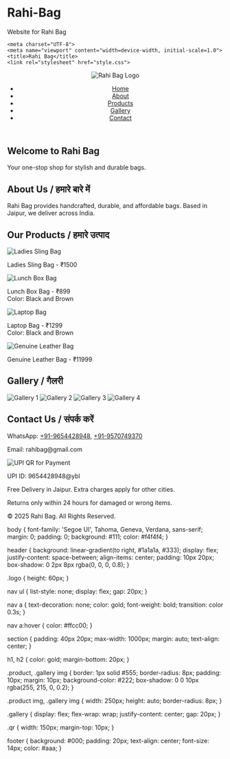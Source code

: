 # Rahi-Bag
Website for Rahi Bag
<!DOCTYPE html><html lang="en"><head>
    <meta charset="UTF-8">
    <meta name="viewport" content="width=device-width, initial-scale=1.0">
    <title>Rahi Bag</title>
    <link rel="stylesheet" href="style.css">
</head><body>
    <header>
        <img src="images/rahi-bag-logo.png" alt="Rahi Bag Logo" class="logo">
        <nav>
            <ul>
                <li><a href="#home">Home</a></li>
                <li><a href="#about">About</a></li>
                <li><a href="#products">Products</a></li>
                <li><a href="#gallery">Gallery</a></li>
                <li><a href="#contact">Contact</a></li>
            </ul>
        </nav>
    </header><section id="home">
    <h1>Welcome to Rahi Bag</h1>
    <p>Your one-stop shop for stylish and durable bags.</p>
</section>

<section id="about">
    <h2>About Us / हमारे बारे में</h2>
    <p>Rahi Bag provides handcrafted, durable, and affordable bags. Based in Jaipur, we deliver across India.</p>
</section>

<section id="products">
    <h2>Our Products / हमारे उत्पाद</h2>
    <div class="product">
        <img src="images/ladies-sling-bag.jpg" alt="Ladies Sling Bag">
        <p>Ladies Sling Bag - ₹1500</p>
    </div>
    <div class="product">
        <img src="images/lunch-box-bag.jpg" alt="Lunch Box Bag">
        <p>Lunch Box Bag - ₹899<br>Color: Black and Brown</p>
    </div>
    <div class="product">
        <img src="images/laptop-bag.jpg" alt="Laptop Bag">
        <p>Laptop Bag - ₹1299<br>Color: Black and Brown</p>
    </div>
    <div class="product">
        <img src="images/genuine-leather.jpg" alt="Genuine Leather Bag">
        <p>Genuine Leather Bag - ₹11999</p>
    </div>
</section>

<section id="gallery">
    <h2>Gallery / गैलरी</h2>
    <div class="gallery">
        <img src="images/ladies-sling-bag.jpg" alt="Gallery 1">
        <img src="images/lunch-box-bag.jpg" alt="Gallery 2">
        <img src="images/laptop-bag.jpg" alt="Gallery 3">
        <img src="images/genuine-leather.jpg" alt="Gallery 4">
    </div>
</section>

<section id="contact">
    <h2>Contact Us / संपर्क करें</h2>
    <p>WhatsApp: <a href="https://wa.me/919654428948">+91-9654428948</a>, <a href="https://wa.me/919570749370">+91-9570749370</a></p>
    <p>Email: rahibag@gmail.com</p>
    <img src="images/upi-qr.png" alt="UPI QR for Payment" class="qr">
    <p>UPI ID: 9654428948@ybl</p>
</section>

<footer>
    <p>Free Delivery in Jaipur. Extra charges apply for other cities.</p>
    <p>Returns only within 24 hours for damaged or wrong items.</p>
    <p>&copy; 2025 Rahi Bag. All Rights Reserved.</p>
</footer>

</body></htm)

body { font-family: 'Segoe UI', Tahoma, Geneva, Verdana, sans-serif; margin: 0; padding: 0; background: #111; color: #f4f4f4; }

header { background: linear-gradient(to right, #1a1a1a, #333); display: flex; justify-content: space-between; align-items: center; padding: 10px 20px; box-shadow: 0 2px 8px rgba(0, 0, 0, 0.8); }

.logo { height: 60px; }

nav ul { list-style: none; display: flex; gap: 20px; }

nav a { text-decoration: none; color: gold; font-weight: bold; transition: color 0.3s; }

nav a:hover { color: #ffcc00; }

section { padding: 40px 20px; max-width: 1000px; margin: auto; text-align: center; }

h1, h2 { color: gold; margin-bottom: 20px; }

.product, .gallery img { border: 1px solid #555; border-radius: 8px; padding: 10px; margin: 10px; background-color: #222; box-shadow: 0 0 10px rgba(255, 215, 0, 0.2); }

.product img, .gallery img { width: 250px; height: auto; border-radius: 8px; }

.gallery { display: flex; flex-wrap: wrap; justify-content: center; gap: 20px; }

.qr { width: 150px; margin-top: 10px; }

footer { background: #000; padding: 20px; text-align: center; font-size: 14px; color: #aaa; }

